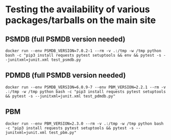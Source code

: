 # Testing the availability of various packages/tarballs on the main site

## PSMDB (full PSMDB version needed) 

```
docker run --env PSMDB_VERSION=7.0.2-1 --rm -v .:/tmp -w /tmp python bash -c "pip3 install requests pytest setuptools && env && pytest -s --junitxml=junit.xml test_psmdb.py
```

## PDMDB (full PSMDB version needed)

```
docker run --env PSMDB_VERSION=6.0.9-7 --env PBM_VERSION=2.2.1 --rm -v .:/tmp -w /tmp python bash -c "pip3 install requests pytest setuptools && pytest -s --junitxml=junit.xml test_pdmdb.py"
```

## PBM 

```
docker run --env PBM_VERSION=2.3.0 --rm -v .:/tmp -w /tmp python bash -c "pip3 install requests pytest setuptools && pytest -s --junitxml=junit.xml test_pbm.py"
```
